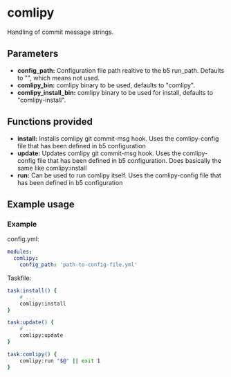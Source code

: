 # comlipy

Handling of commit message strings.

## Parameters

* **config_path:** Configuration file path realtive to the b5 run_path. Defaults to "", which means not used.
* **comlipy_bin:** comlipy binary to be used, defaults to "comlipy".
* **comlipy_install_bin:** comlipy binary to be used for install, defaults to "comlipy-install".

## Functions provided

* **install:** Installs comlipy git commit-msg hook. Uses the comlipy-config file that has been 
defined in b5 configuration
* **update:** Updates comlipy git commit-msg hook. Uses the comlipy-config file that has been 
defined in b5 configuration. Does basically the same like comlipy:install 
* **run:** Can be used to run comlipy itself. Uses the comlipy-config file that has been 
defined in b5 configuration

## Example usage

### Example

config.yml:

```yaml
modules:
  comlipy:
    config_path: 'path-to-config-file.yml'
```

Taskfile:

```bash
task:install() {
    # ...
    comlipy:install
}

task:update() {
    # ...
    comlipy:update
}

task:comlipy() {
    comlipy:run "$@" || exit 1
}
```

